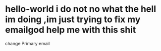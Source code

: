 # hello-world i do not no what the hell im doing ,im just trying to fix my emailgod help me with this shit
change Primary email

